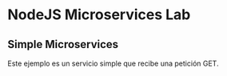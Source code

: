 # NodeJS Microservices Lab

## Simple Microservices

Este ejemplo es un servicio simple que recibe una petición GET.

